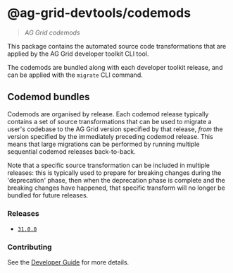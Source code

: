 # @ag-grid-devtools/codemods

> _AG Grid codemods_

This package contains the automated source code transformations that are applied by the AG Grid developer toolkit CLI tool.

The codemods are bundled along with each developer toolkit release, and can be applied with the `migrate` CLI command.

## Codemod bundles

Codemods are organised by release. Each codemod release typically contains a set of source transformations that can be used to migrate a user's codebase to the AG Grid version specified by that release, *from* the version specified by the immediately preceding codemod release. This means that large migrations can be performed by running multiple sequential codemod releases back-to-back.

Note that a specific source transformation can be included in multiple releases: this is typically used to prepare for breaking changes during the 'deprecation' phase, then when the deprecation phase is complete and the breaking changes have happened, that specific transform will no longer be bundled for future releases.

### Releases

- [`31.0.0`](./src/versions/31.0.0)

### Contributing

See the [Developer Guide](./DEVELOPER.md) for more details.
